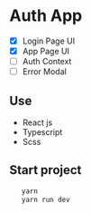 # Auth App

-   [x] Login Page UI
-   [x] App Page UI
-   [ ] Auth Context
-   [ ] Error Modal

## Use

-   React js
-   Typescript
-   Scss

## Start project

```js
   yarn
   yarn run dev
```

